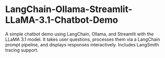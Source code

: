 # LangChain-Ollama-Streamlit-LLaMA-3.1-Chatbot-Demo
A simple chatbot demo using LangChain, Ollama, and Streamlit with the LLaMA 3.1 model. It takes user questions, processes them via a LangChain prompt pipeline, and displays responses interactively. Includes LangSmith tracing support.
